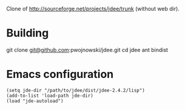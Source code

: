 Clone of http://sourceforge.net/projects/jdee/trunk (without web dir).

# Building #
git clone git@github.com:pwojnowski/jdee.git
cd jdee
ant bindist

# Emacs configuration
```Emacs Lisp
(setq jde-dir "/path/to/jdee/dist/jdee-2.4.2/lisp")
(add-to-list 'load-path jde-dir)
(load "jde-autoload")
```
